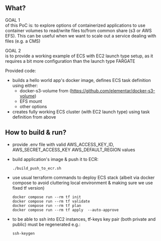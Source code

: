 ## What? 

GOAL 1 <br> of this PoC is: to explore options of containerized applications to use container volumes to read/write files to/from common share (s3 or AWS EFS).
This can be useful when we want to scale out a service dealing with files (e.g. a CMS)

GOAL 2 <br> is to provide a working example of ECS with EC2 launch type setup, as it requires a bit more configuration than the launch type FARGATE    

Provided code:
- builds a hello world app's docker image, defines ECS task definition using  either:
    - docker-s3-volume from (https://github.com/elementar/docker-s3-volume)
    - EFS mount
    - other options
- creates fully working ECS cluster (with EC2 launch type) using  task definition from above

 

## How to build & run?

- provide .env file with valid AWS_ACCESS_KEY_ID, AWS_SECRET_ACCESS_KEY AWS_DEFAULT_REGION values
    
- build application's image & push it to ECR:
    
    ```           
    ./build_push_to_ecr.sh
    ```    
- use usual terraform commands to deploy ECS stack (albeit via docker compose to avoid cluttering local environment & making sure we use fixed tf version)
   
    ```
    docker compose run --rm tf init
    docker compose run --rm tf validate 
    docker compose run --rm tf plan 
    docker compose run --rm tf apply  --auto-approve 

    ```
- to be able to ssh into EC2 instances, tf-keys key pair (both private and public)  must be regenerated e.g.:
    ```
    ssh-keygen
    ```     